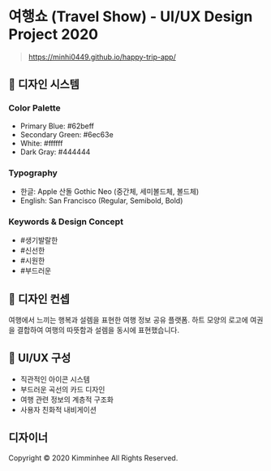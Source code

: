 # 여행쇼 (Travel Show) - UI/UX Design Project 2020
> https://minhi0449.github.io/happy-trip-app/

## 🎨 디자인 시스템
### Color Palette
- Primary Blue: #62beff
- Secondary Green: #6ec63e
- White: #ffffff
- Dark Gray: #444444

### Typography
- 한글: Apple 산돌 Gothic Neo (중간체, 세미볼드체, 볼드체)
- English: San Francisco (Regular, Semibold, Bold)

### Keywords & Design Concept
- #생기발랄한
- #신선한
- #시원한
- #부드러운

## 🎯 디자인 컨셉
여행에서 느끼는 행복과 설렘을 표현한 여행 정보 공유 플랫폼.
하트 모양의 로고에 여권을 결합하여 여행의 따뜻함과 설렘을 동시에 표현했습니다.

## 📱 UI/UX 구성
- 직관적인 아이콘 시스템
- 부드러운 곡선의 카드 디자인
- 여행 관련 정보의 계층적 구조화
- 사용자 친화적 내비게이션

## 디자이너
Copyright © 2020 Kimminhee All Rights Reserved.
